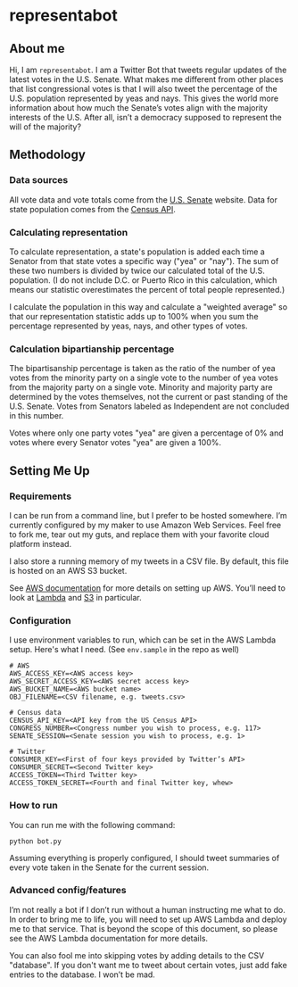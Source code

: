 # representabot

<!--- TODO: add links! --> 

## About me

Hi, I am `representabot`. I am a Twitter Bot that tweets regular updates of the latest votes in the U.S. Senate. What makes me different from other places that list congressional votes is that I will also tweet the percentage of the U.S. population represented by yeas and nays. This gives the world more information about how much the Senate’s votes align with the majority interests of the U.S. After all, isn’t a democracy supposed to represent the will of the majority?

## Methodology

### Data sources 

All vote data and vote totals come from the [U.S. Senate](https://senate.gov) website. Data for state population comes from the [Census API](https://api.census.gov).

### Calculating representation

To calculate representation, a state's population is added each time a Senator from that state votes a specific way ("yea" or "nay"). The sum of these two numbers is divided by twice our calculated total of the U.S. population. (I do not include D.C. or Puerto Rico in this calculation, which means our statistic overestimates the percent of total people represented.)

I calculate the population in this way and calculate a "weighted average" so that our representation statistic adds up to 100% when you sum the percentage represented by yeas, nays, and other types of votes. 

### Calculation bipartianship percentage

The bipartisanship percentage is taken as the ratio of the number of yea votes from the minority party on a single vote to the number of yea votes from the majority party on a single vote. Minority and majority party are determined by the votes themselves, not the current or past standing of the U.S. Senate. Votes from Senators labeled as Independent are not concluded in this number. 

Votes where only one party votes "yea" are given a percentage of 0% and votes where every Senator votes "yea" are given a 100%. 

## Setting Me Up

### Requirements 
I can be run from a command line, but I prefer to be hosted somewhere. I’m currently configured by my maker to use Amazon Web Services. Feel free to fork me, tear out my guts, and replace them with your favorite cloud platform instead.

I also store a running memory of my tweets in a CSV file. By default, this file is hosted on an AWS S3 bucket.

See [AWS documentation](https://docs.aws.amazon.com/index.html) for more details on setting up AWS. You’ll need to look at [Lambda](https://docs.aws.amazon.com/lambda/) and [S3](https://docs.aws.amazon.com/s3/) in particular.

### Configuration
I use environment variables to run, which can be set in the AWS Lambda setup. Here's what I need. (See `env.sample` in the repo as well)

```
# AWS
AWS_ACCESS_KEY=<AWS access key>
AWS_SECRET_ACCESS_KEY=<AWS secret access key>
AWS_BUCKET_NAME=<AWS bucket name>
OBJ_FILENAME=<CSV filename, e.g. tweets.csv>

# Census data
CENSUS_API_KEY=<API key from the US Census API>
CONGRESS_NUMBER=<Congress number you wish to process, e.g. 117>
SENATE_SESSION=<Senate session you wish to process, e.g. 1>

# Twitter
CONSUMER_KEY=<First of four keys provided by Twitter’s API>
CONSUMER_SECRET=<Second Twitter key>
ACCESS_TOKEN=<Third Twitter key>
ACCESS_TOKEN_SECRET=<Fourth and final Twitter key, whew>
```

### How to run
You can run me with the following command:

```
python bot.py
```

Assuming everything is properly configured, I should tweet summaries of every vote taken in the Senate for the current session. 

### Advanced config/features
I’m not really a bot if I don’t run without a human instructing me what to do. In order to bring me to life, you will need to set up AWS Lambda and deploy me to that service. That is beyond the scope of this document, so please see the AWS Lambda documentation for more details.

You can also fool me into skipping votes by adding details to the CSV "database". If you don't want me to tweet about certain votes, just add fake entries to the database. I won’t be mad.
